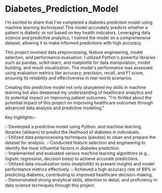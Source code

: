 # Diabetes_Prediction_Model

I'm excited to share that I've completed a diabetes prediction model using machine learning techniques! This model accurately predicts whether a patient is diabetic or not based on key health indicators. Leveraging data science and predictive analytics, I trained the model on a comprehensive dataset, allowing it to make informed predictions with high accuracy.

This project involved data preprocessing, feature engineering, model selection, and performance evaluation. I utilized Python's powerful libraries such as pandas, scikit-learn, and matplotlib for data manipulation, model building, and result visualization. The model's performance was assessed using evaluation metrics like accuracy, precision, recall, and F1 score, ensuring its reliability and effectiveness in real-world scenarios.

Creating this predictive model not only sharpened my skills in machine learning but also deepened my understanding of healthcare analytics and its potential impact on improving patient outcomes. "I'm thrilled about the potential impact of this project on improving healthcare outcomes through advanced data analysis and predictive modeling."

Key highlights:-

✅️Developed a predictive model using Python. and machine learning libraries (sklearn) to predict the likelihood of diabetes in individuals.
✅️Utilized data preprocessing techniques (pandas) to clean and prepare the dataset for analysis. 
✅️Conducted feature selection and engineering to identify the most influential factors in diabetes prediction.   
✅️Implemented and evaluated various machine learning algorithms (e.g., logistic regression, decision trees) to achieve accurate predictions.
✅️Utilized data visualization tools (matplotlib) to present insights and model performance metrics effectively.
✅️Achieved a high accuracy rate of 89% in predicting diabetes, contributing to improved healthcare decision-making.
✅️Demonstrated strong analytical skills, attention to detail, and proficiency in data science techniques through this project.
